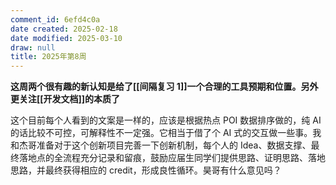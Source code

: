 ```yaml
---
comment_id: 6efd4c0a
date created: 2025-02-18
date modified: 2025-03-10
draw: null
title: 2025年第8周
---
```

**这周两个很有趣的新认知是给了[[间隔复习 1]]一个合理的工具预期和位置。另外更关注[[开发文档]]的本质了**

这个目前每个人看到的文案是一样的，应该是根据热点 POI 数据排序做的，纯 AI 的话比较不可控，可解释性不一定强。它相当于借了个 AI 式的交互做一些事。我和杰哥准备对于这个创新项目完善一下创新机制，每个人的 Idea、数据支撑、最终落地点的全流程充分记录和留痕，鼓励应届生同学们提供思路、证明思路、落地思路，并最终获得相应的 credit，形成良性循环。昊哥有什么意见吗？
